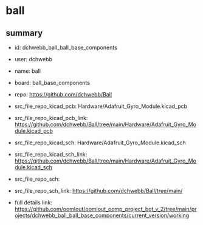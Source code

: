 # ball
 
## summary 
* id: dchwebb_ball_ball_base_components
* user: dchwebb
* name: ball
* board: ball_base_components
* repo: https://github.com/dchwebb/Ball
* src_file_repo_kicad_pcb: Hardware/Adafruit_Gyro_Module.kicad_pcb
* src_file_repo_kicad_pcb_link: https://github.com/dchwebb/Ball/tree/main/Hardware/Adafruit_Gyro_Module.kicad_pcb
* src_file_repo_kicad_sch: Hardware/Adafruit_Gyro_Module.kicad_sch
* src_file_repo_kicad_sch_link: https://github.com/dchwebb/Ball/tree/main/Hardware/Adafruit_Gyro_Module.kicad_sch

* src_file_repo_sch: 
* src_file_repo_sch_link: https://github.com/dchwebb/Ball/tree/main/
* full details link: https://github.com/oomlout/oomlout_oomp_project_bot_v_2/tree/main/projects/dchwebb_ball_ball_base_components/current_version/working  






